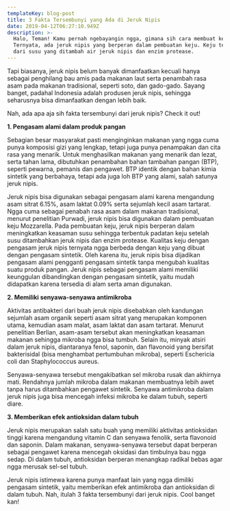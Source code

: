```yaml
---
templateKey: blog-post
title: 3 Fakta Tersembunyi yang Ada di Jeruk Nipis
date: 2019-04-12T06:27:10.949Z
description: >-
  Halo, Teman! Kamu pernah ngebayangin ngga, gimana sih cara membuat keju? 
  Ternyata, ada jeruk nipis yang berperan dalam pembuatan keju. Keju terbentuk
  dari susu yang ditambah air jeruk nipis dan enzim protease.
---
```

Tapi biasanya, jeruk nipis belum banyak dimanfaatkan kecuali hanya sebagai penghilang bau amis pada makanan laut serta penambah rasa asam pada makanan tradisional, seperti soto, dan gado-gado. Sayang banget, padahal Indonesia adalah produsen jeruk nipis, sehingga seharusnya bisa dimanfaatkan dengan lebih baik.

Nah, ada apa aja sih fakta tersembunyi dari jeruk nipis? Check it out!

**1. Pengasam alami dalam produk pangan**

Sebagian besar masyarakat pasti menginginkan makanan yang ngga cuma punya komposisi gizi yang lengkap, tetapi juga punya penampakan dan cita rasa yang menarik. Untuk menghasilkan makanan yang menarik dan lezat, serta tahan lama, dibutuhkan penambahan bahan tambahan pangan (BTP), seperti pewarna, pemanis dan pengawet. BTP identik dengan bahan kimia sintetik yang berbahaya, tetapi ada juga loh BTP yang alami, salah satunya jeruk nipis.

Jeruk nipis bisa digunakan sebagai pengasam alami karena mengandung asam sitrat 6.15%, asam laktat 0.09% serta sejumlah kecil asam tartarat. Ngga cuma sebagai penabah rasa asam dalam makanan tradisional, menurut penelitian Purwadi, jeruk nipis bisa digunakan dalam pembuatan keju Mozzarella. Pada pembuatan keju, jeruk nipis berperan dalam meningkatkan keasaman susu sehingga terbentuk padatan keju setelah susu ditambahkan jeruk nipis dan enzim protease. Kualitas keju dengan pengasam jeruk nipis ternyata ngga berbeda dengan keju yang dibuat dengan pengasam sintetik. Oleh karena itu, jeruk nipis bisa dijadikan pengasam alami pengganti pengasam sintetik tanpa mengubah kualitas suatu produk pangan.  Jeruk nipis sebagai pengasam alami memiliki keunggulan dibandingkan dengan pengasam sintetik, yaitu mudah didapatkan karena tersedia di alam serta aman digunakan.

**2. Memiliki senyawa-senyawa antimikroba**

Aktivitas antibakteri dari buah jeruk nipis disebabkan oleh kandungan sejumlah asam organik seperti asam sitrat yang merupakan komponen utama, kemudian asam malat, asam laktat dan asam tartarat. Menurut penelitian Berlian, asam-asam tersebut akan meningkatkan keasaman makanan sehingga mikroba ngga bisa tumbuh. Selain itu, minyak atsiri dalam jeruk nipis, diantaranya fenol, saponin, dan flavonoid yang bersifat bakterisidal (bisa menghambat pertumbuhan mikroba), seperti Eschericia coli dan Staphylococcus aureus.

Senyawa-senyawa tersebut mengakibatkan sel mikroba rusak dan akhirnya mati. Rendahnya jumlah mikroba dalam makanan membuatnya lebih awet tanpa harus ditambahkan pengawet sintetik. Senyawa antimikroba dalam jeruk nipis juga bisa mencegah infeksi mikroba ke dalam tubuh, seperti diare.

**3. Memberikan efek antioksidan dalam tubuh**

Jeruk nipis merupakan salah satu buah yang memiliki aktivitas antioksidan tinggi karena mengandung vitamin C dan senyawa fenolik, serta flavonoid dan saponin. Dalam makanan, senyawa-senyawa tersebut dapat berperan sebagai pengawet karena mencegah oksidasi dan timbulnya bau ngga sedap. Di dalam tubuh, antioksidan berperan menangkap radikal bebas agar ngga merusak sel-sel tubuh.

Jeruk nipis istimewa karena punya manfaat lain yang ngga dimiliki pengasam sintetik, yaitu memberikan efek antimikroba dan antioksidan di dalam tubuh. Nah, itulah 3 fakta tersembunyi dari jeruk nipis. Cool banget kan!
